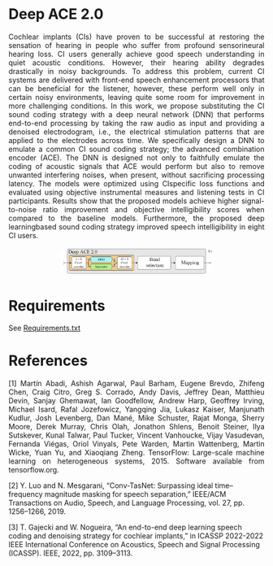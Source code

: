 # Deep ACE 2.0
<p align="justify">
Cochlear implants (CIs) have proven to be successful at restoring the sensation of hearing in people who suffer from profound sensorineural hearing loss. CI users generally achieve good speech understanding in quiet acoustic conditions. However,
their hearing ability degrades drastically in noisy backgrounds. To address this problem, current CI systems are delivered with front-end speech enhancement processors that can be beneficial for the listener, however, these perform well only in certain noisy environments, leaving quite some room for improvement in more challenging conditions. In this work, we propose substituting the CI sound coding strategy with a deep neural network (DNN) that performs end-to-end processing by taking the raw audio as input and providing a denoised electrodogram, i.e., the electrical stimulation patterns that are applied to the electrodes across time. We specifically design a DNN to emulate a common CI sound coding strategy; the advanced combination encoder (ACE). The DNN is designed not only to faithfully emulate the coding of acoustic signals that ACE would perform but also to remove unwanted interfering noises, when present, without sacrificing processing latency. The models were optimized using CIspecific loss functions and evaluated using objective instrumental measures and listening tests in CI participants. Results show that the proposed models achieve higher signal-to-noise ratio improvement and objective intelligibility scores when compared to the baseline models. Furthermore, the proposed deep learningbased sound coding strategy improved speech intelligibility in eight CI users.

<p align="center">
  <img src="deepACE2.PNG"  alt="60%" width="60%" style="border-radius:20%"/>
</p>

# Requirements
See [Requirements.txt](requirements.txt)

# References
<p align="justify">
[1] Martín Abadi, Ashish Agarwal, Paul Barham, Eugene Brevdo, Zhifeng Chen, Craig Citro, Greg S. Corrado, Andy Davis, Jeffrey Dean, Matthieu Devin, Sanjay Ghemawat, Ian Goodfellow, Andrew Harp, Geoffrey Irving, Michael Isard, Rafal Jozefowicz, Yangqing Jia, Lukasz Kaiser, Manjunath Kudlur, Josh Levenberg, Dan Mané, Mike Schuster, Rajat Monga, Sherry Moore, Derek Murray, Chris Olah, Jonathon Shlens, Benoit Steiner, Ilya Sutskever, Kunal Talwar, Paul Tucker, Vincent Vanhoucke, Vijay Vasudevan, Fernanda Viégas, Oriol Vinyals, Pete Warden, Martin Wattenberg, Martin Wicke, Yuan Yu, and Xiaoqiang Zheng. TensorFlow: Large-scale machine learning on heterogeneous systems, 2015. Software available from tensorflow.org.

[2] Y. Luo and N. Mesgarani, “Conv-TasNet: Surpassing ideal time–frequency magnitude masking for speech separation,” IEEE/ACM Transactions on Audio, Speech, and Language Processing, vol. 27, pp. 1256–1266, 2019.

[3] T. Gajecki and W. Nogueira, “An end-to-end deep learning speech coding and denoising strategy for cochlear implants,” in ICASSP 2022-2022 IEEE International Conference on Acoustics, Speech and Signal Processing (ICASSP). IEEE, 2022, pp. 3109–3113.
